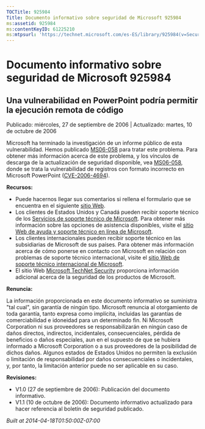 ```yaml
---
TOCTitle: 925984
Title: Documento informativo sobre seguridad de Microsoft 925984
ms:assetid: 925984
ms:contentKeyID: 61225210
ms:mtpsurl: 'https://technet.microsoft.com/es-ES/library/925984(v=Security.10)'
---
```


    
Documento informativo sobre seguridad de Microsoft 925984
=========================================================

Una vulnerabilidad en PowerPoint podría permitir la ejecución remota de código
------------------------------------------------------------------------------

Publicado: miércoles, 27 de septiembre de 2006 | Actualizado: martes, 10 de octubre de 2006

Microsoft ha terminado la investigación de un informe público de esta vulnerabilidad. Hemos publicado [MS06-058](http://technet.microsoft.com/security/bulletin/ms06-058) para tratar este problema. Para obtener más información acerca de este problema, y los vínculos de descarga de la actualización de seguridad disponible, vea [MS06-058](http://technet.microsoft.com/security/bulletin/ms06-058), donde se trata la vulnerabilidad de registros con formato incorrecto en Microsoft PowerPoint ([CVE-2006-4694](http://www.cve.mitre.org/cgi-bin/cvename.cgi?name=cve-2006-4694)).

**Recursos:**

-   Puede hacernos llegar sus comentarios si rellena el formulario que se encuentra en el siguiente [sitio Web](https://support.microsoft.com/common/survey.aspx?scid=sw;en;1257&amp;showpage=1&amp;ws=technet&amp;sd=tech).
-   Los clientes de Estados Unidos y Canadá pueden recibir soporte técnico de los [Servicios de soporte técnico de Microsoft](http://support.microsoft.com/default.aspx?scid=fh;es-es;incidentsubmit). Para obtener más información sobre las opciones de asistencia disponibles, visite el [sitio Web de ayuda y soporte técnico en línea de Microsoft](http://support.microsoft.com/).
-   Los clientes internacionales pueden recibir soporte técnico en las subsidiarias de Microsoft de sus países. Para obtener más información acerca de cómo ponerse en contacto con Microsoft en relación con problemas de soporte técnico internacional, visite el [sitio Web de soporte técnico internacional de Microsoft](http://go.microsoft.com/fwlink/?linkid=21155).
-   El sitio Web [Microsoft TechNet Security](http://www.microsoft.com/spain/technet/seguridad/default.mspx) proporciona información adicional acerca de la seguridad de los productos de Microsoft.

**Renuncia:**

La información proporcionada en este documento informativo se suministra "tal cual", sin garantía de ningún tipo. Microsoft renuncia al otorgamiento de toda garantía, tanto expresa como implícita, incluidas las garantías de comerciabilidad e idoneidad para un determinado fin. Ni Microsoft Corporation ni sus proveedores se responsabilizarán en ningún caso de daños directos, indirectos, incidentales, consecuenciales, pérdida de beneficios o daños especiales, aun en el supuesto de que se hubiera informado a Microsoft Corporation o a sus proveedores de la posibilidad de dichos daños. Algunos estados de Estados Unidos no permiten la exclusión o limitación de responsabilidad por daños consecuenciales o incidentales, y, por tanto, la limitación anterior puede no ser aplicable en su caso.

**Revisiones:**

-   V1.0 (27 de septiembre de 2006): Publicación del documento informativo.
-   V1.1 (10 de octubre de 2006): Documento informativo actualizado para hacer referencia al boletín de seguridad publicado.

*Built at 2014-04-18T01:50:00Z-07:00*
